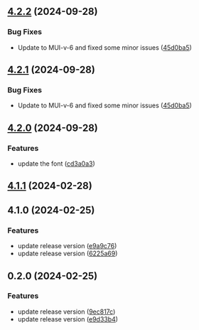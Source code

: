 

## [4.2.2](https://github.com/crema-git/crema-mui-nextjs-ts-4.x/compare/4.1.1...4.2.2) (2024-09-28)


### Bug Fixes

* Update to MUI-v-6 and fixed some minor issues ([45d0ba5](https://github.com/crema-git/crema-mui-nextjs-ts-4.x/commit/45d0ba53f14d960c4b16db16adfc4e55fd1c9fff))

## [4.2.1](https://github.com/crema-git/crema-mui-nextjs-ts-4.x/compare/4.1.1...4.2.1) (2024-09-28)


### Bug Fixes

* Update to MUI-v-6 and fixed some minor issues ([45d0ba5](https://github.com/crema-git/crema-mui-nextjs-ts-4.x/commit/45d0ba53f14d960c4b16db16adfc4e55fd1c9fff))

## [4.2.0](https://github.com/crema-git/crema-dev-mui-next-ts/compare/4.1.1...4.2.0) (2024-09-28)


### Features

* update the font ([cd3a0a3](https://github.com/crema-git/crema-dev-mui-next-ts/commit/cd3a0a31ef3826444ab6d426b86504550dff2e2d))

## [4.1.1](https://github.com/crema-git/crema-dev-mui-next-ts/compare/4.1.0...4.1.1) (2024-02-28)

## 4.1.0 (2024-02-25)


### Features

* update release version ([e9a9c76](https://github.com/crema-git/crema-dev-mui-next-ts/commit/e9a9c76ef0d3926f2459206c2e0bab3c12fba989))
* update release version ([6225a69](https://github.com/crema-git/crema-dev-mui-next-ts/commit/6225a692869b9c73e352db75a6eaa6e607694e3e))

## 0.2.0 (2024-02-25)


### Features

* update release version ([9ec817c](https://github.com/crema-git/next-13.4.mui-ts/commit/9ec817c3e1645386ad9d48bf97bbdd2fecea9ceb))
* update release version ([e9d33b4](https://github.com/crema-git/next-13.4.mui-ts/commit/e9d33b4dd3713dec0b65b44daea72d493e4ee0c2))
